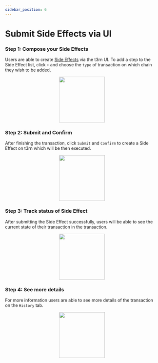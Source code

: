 ```yaml
---
sidebar_position: 6
---
```


# Submit Side Effects via UI

### Step 1: Compose your Side Effects

Users are able to create [Side Effects](sfx-overview) via the t3rn UI.
To add a step to the Side Effect list, click `+` and choose the `type` of transaction on which chain they wish to be added.

<p align="center">
    <img height="150" src="/img/t3rn-ui-start.png?raw=true"/>
</p>

### Step 2: Submit and Confirm

After finishing the transaction, click `Submit` and `Confirm` to create a Side Effect on t3rn which will be then executed.

<p align="center">
    <img height="150" src="/img/t3rn-ui-step2.png?raw=true"/>
</p>

### Step 3: Track status of Side Effect

After submitting the Side Effect successfully, users will be able to see the current state of their transaction in the transaction.

<p align="center">
    <img height="150" src="/img/t3rn-ui-transcation-done.png?raw=true"/>
</p>

### Step 4: See more details

For more information users are able to see more details of the transaction on the `History` tab.

<p align="center">
    <img height="150" src="/img/t3rn-ui-transaction-history.png?raw=true"/>
</p>
